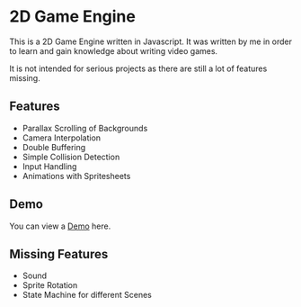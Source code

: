 # 2D Game Engine

This is a 2D Game Engine written in Javascript. It was written by me in order to learn and gain knowledge about writing video games. 

It is not intended for serious projects as there are still a lot of features missing.

## Features

* Parallax Scrolling of Backgrounds
* Camera Interpolation
* Double Buffering
* Simple Collision Detection
* Input Handling
* Animations with Spritesheets

## Demo

You can view a [Demo](https://renemichalke.de/2d-game-engine/) here.

## Missing Features

* Sound
* Sprite Rotation
* State Machine for different Scenes